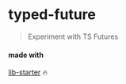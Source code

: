 # typed-future

> Experiment with TS Futures


#### made with
[lib-starter](https://github.com/TylorS/lib-starter) :fire:
